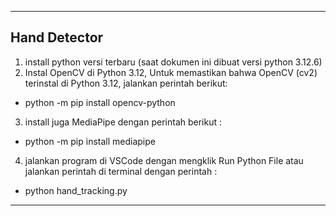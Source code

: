 -----
Hand Detector
-----
1. install python versi terbaru (saat dokumen ini dibuat versi python 3.12.6)
2. Instal OpenCV di Python 3.12, Untuk memastikan bahwa OpenCV (cv2) terinstal di Python 3.12, jalankan perintah berikut:
  * python -m pip install opencv-python 
3. install juga MediaPipe dengan perintah berikut :
  * python -m pip install mediapipe
4. jalankan program di VSCode dengan mengklik Run Python File atau jalankan perintah di terminal dengan perintah :
  * python hand_tracking.py
-----
